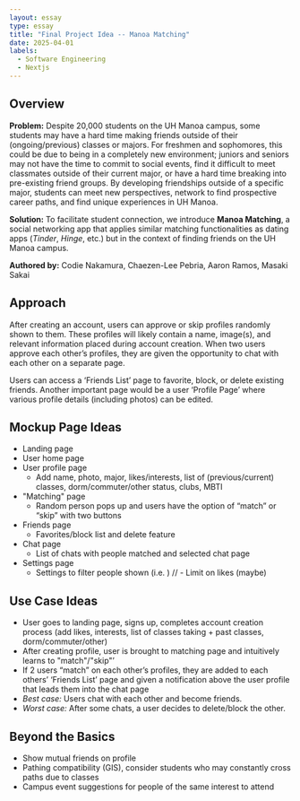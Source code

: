 ```yaml
---
layout: essay
type: essay
title: "Final Project Idea -- Manoa Matching"
date: 2025-04-01
labels:
  - Software Engineering
  - Nextjs
---
```


## Overview
**Problem:** Despite 20,000 students on the UH Manoa campus, some students may have a hard time making friends outside of their (ongoing/previous) classes or majors. For freshmen and sophomores, this could be due to being in a completely new environment; juniors and seniors may not have the time to commit to social events, find it difficult to meet classmates outside of their current major, or have a hard time breaking into pre-existing friend groups. By developing friendships outside of a specific major, students can meet new perspectives, network to find prospective career paths, and find unique experiences in UH Manoa.

**Solution:** To facilitate student connection, we introduce **Manoa Matching**, a social networking app that applies similar matching functionalities as dating apps (_Tinder_, _Hinge_, etc.) but in the context of finding friends on the UH Manoa campus. 

**Authored by:** Codie Nakamura, Chaezen-Lee Pebria, Aaron Ramos, Masaki Sakai

## Approach
After creating an account, users can approve or skip profiles randomly shown to them. These profiles will likely contain a name, image(s), and relevant information placed during account creation. When two users approve each other’s profiles, they are given the opportunity to chat with each other on a separate page. 

Users can access a ‘Friends List’ page to favorite, block, or delete existing friends. Another important page would be a user ‘Profile Page’ where various profile details (including photos) can be edited.

## Mockup Page Ideas
* Landing page
* User home page
* User profile page
  - Add name, photo, major, likes/interests, list of (previous/current) classes, dorm/commuter/other status, clubs, MBTI
* "Matching" page 
  - Random person pops up and users have the option of “match” or “skip” with two buttons
* Friends page
  - Favorites/block list and delete feature
* Chat page 
  - List of chats with people matched and selected chat page
* Settings page
  - Settings to filter people shown (i.e. )
// - Limit on likes (maybe)

## Use Case Ideas
* User goes to landing page, signs up, completes account creation process (add likes, interests, list of classes taking + past classes, dorm/commuter/other)
* After creating profile, user is brought to matching page and intuitively learns to "match"/"skip"’
* If 2 users “match” on each other’s profiles, they are added to each others’ ‘Friends List’ page and  given a notification above the user profile  that leads them into the chat page
* _Best case:_ Users chat with each other and become friends.
* _Worst case:_ After some chats, a user decides to delete/block the other.

## Beyond the Basics
- Show mutual friends on profile
- Pathing compatibility (GIS), consider students who may constantly cross paths due to classes
- Campus event suggestions for people of the same interest to attend
